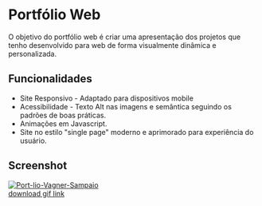 
# Portfólio Web

O objetivo do portfólio web é criar uma apresentação dos projetos que tenho desenvolvido para web de forma visualmente dinâmica e personalizada.

## Funcionalidades

- Site Responsivo - Adaptado para dispositivos mobile
- Acessibilidade - Texto Alt nas imagens e semântica seguindo os padrões de boas práticas.
- Animações em Javascript.
- Site no estilo "single page" moderno e aprimorado para experiência do usuário.


## Screenshot

<a href="https://ibb.co/J3f8yvt"><img src="https://i.ibb.co/g45QPS9/Port-lio-Vagner-Sampaio.png" alt="Port-lio-Vagner-Sampaio" border="0"></a><br /><a target='_blank' href='https://imgbb.com/'>download gif link</a><br />

